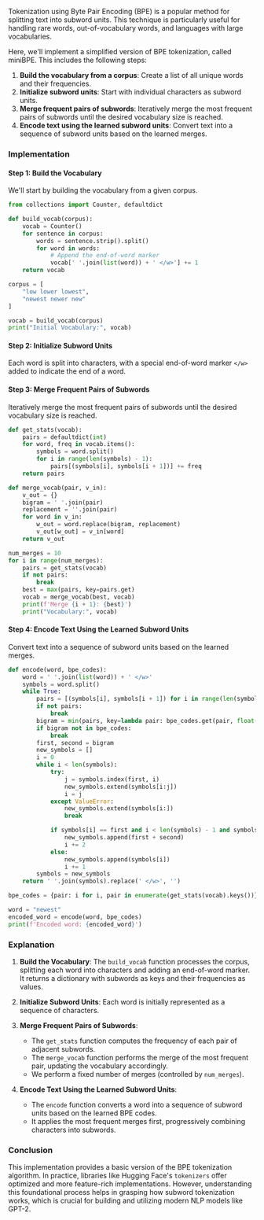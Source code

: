 Tokenization using Byte Pair Encoding (BPE) is a popular method for splitting text into subword units. This technique is particularly useful for handling rare words, out-of-vocabulary words, and languages with large vocabularies.

Here, we'll implement a simplified version of BPE tokenization, called miniBPE. This includes the following steps:

1. **Build the vocabulary from a corpus**: Create a list of all unique words and their frequencies.
2. **Initialize subword units**: Start with individual characters as subword units.
3. **Merge frequent pairs of subwords**: Iteratively merge the most frequent pairs of subwords until the desired vocabulary size is reached.
4. **Encode text using the learned subword units**: Convert text into a sequence of subword units based on the learned merges.

### Implementation

#### Step 1: Build the Vocabulary

We'll start by building the vocabulary from a given corpus.

```python
from collections import Counter, defaultdict

def build_vocab(corpus):
    vocab = Counter()
    for sentence in corpus:
        words = sentence.strip().split()
        for word in words:
            # Append the end-of-word marker
            vocab[' '.join(list(word)) + ' </w>'] += 1
    return vocab

corpus = [
    "low lower lowest",
    "newest newer new"
]

vocab = build_vocab(corpus)
print("Initial Vocabulary:", vocab)
```

#### Step 2: Initialize Subword Units

Each word is split into characters, with a special end-of-word marker `</w>` added to indicate the end of a word.

#### Step 3: Merge Frequent Pairs of Subwords

Iteratively merge the most frequent pairs of subwords until the desired vocabulary size is reached.

```python
def get_stats(vocab):
    pairs = defaultdict(int)
    for word, freq in vocab.items():
        symbols = word.split()
        for i in range(len(symbols) - 1):
            pairs[(symbols[i], symbols[i + 1])] += freq
    return pairs

def merge_vocab(pair, v_in):
    v_out = {}
    bigram = ' '.join(pair)
    replacement = ''.join(pair)
    for word in v_in:
        w_out = word.replace(bigram, replacement)
        v_out[w_out] = v_in[word]
    return v_out

num_merges = 10
for i in range(num_merges):
    pairs = get_stats(vocab)
    if not pairs:
        break
    best = max(pairs, key=pairs.get)
    vocab = merge_vocab(best, vocab)
    print(f'Merge {i + 1}: {best}')
    print("Vocabulary:", vocab)
```

#### Step 4: Encode Text Using the Learned Subword Units

Convert text into a sequence of subword units based on the learned merges.

```python
def encode(word, bpe_codes):
    word = ' '.join(list(word)) + ' </w>'
    symbols = word.split()
    while True:
        pairs = [(symbols[i], symbols[i + 1]) for i in range(len(symbols) - 1)]
        if not pairs:
            break
        bigram = min(pairs, key=lambda pair: bpe_codes.get(pair, float('inf')))
        if bigram not in bpe_codes:
            break
        first, second = bigram
        new_symbols = []
        i = 0
        while i < len(symbols):
            try:
                j = symbols.index(first, i)
                new_symbols.extend(symbols[i:j])
                i = j
            except ValueError:
                new_symbols.extend(symbols[i:])
                break

            if symbols[i] == first and i < len(symbols) - 1 and symbols[i + 1] == second:
                new_symbols.append(first + second)
                i += 2
            else:
                new_symbols.append(symbols[i])
                i += 1
        symbols = new_symbols
    return ' '.join(symbols).replace(' </w>', '')

bpe_codes = {pair: i for i, pair in enumerate(get_stats(vocab).keys())}

word = "newest"
encoded_word = encode(word, bpe_codes)
print(f'Encoded word: {encoded_word}')
```

### Explanation

1. **Build the Vocabulary**: The `build_vocab` function processes the corpus, splitting each word into characters and adding an end-of-word marker. It returns a dictionary with subwords as keys and their frequencies as values.

2. **Initialize Subword Units**: Each word is initially represented as a sequence of characters.

3. **Merge Frequent Pairs of Subwords**:
    - The `get_stats` function computes the frequency of each pair of adjacent subwords.
    - The `merge_vocab` function performs the merge of the most frequent pair, updating the vocabulary accordingly.
    - We perform a fixed number of merges (controlled by `num_merges`).

4. **Encode Text Using the Learned Subword Units**:
    - The `encode` function converts a word into a sequence of subword units based on the learned BPE codes.
    - It applies the most frequent merges first, progressively combining characters into subwords.

### Conclusion

This implementation provides a basic version of the BPE tokenization algorithm. In practice, libraries like Hugging Face's `tokenizers` offer optimized and more feature-rich implementations. However, understanding this foundational process helps in grasping how subword tokenization works, which is crucial for building and utilizing modern NLP models like GPT-2.